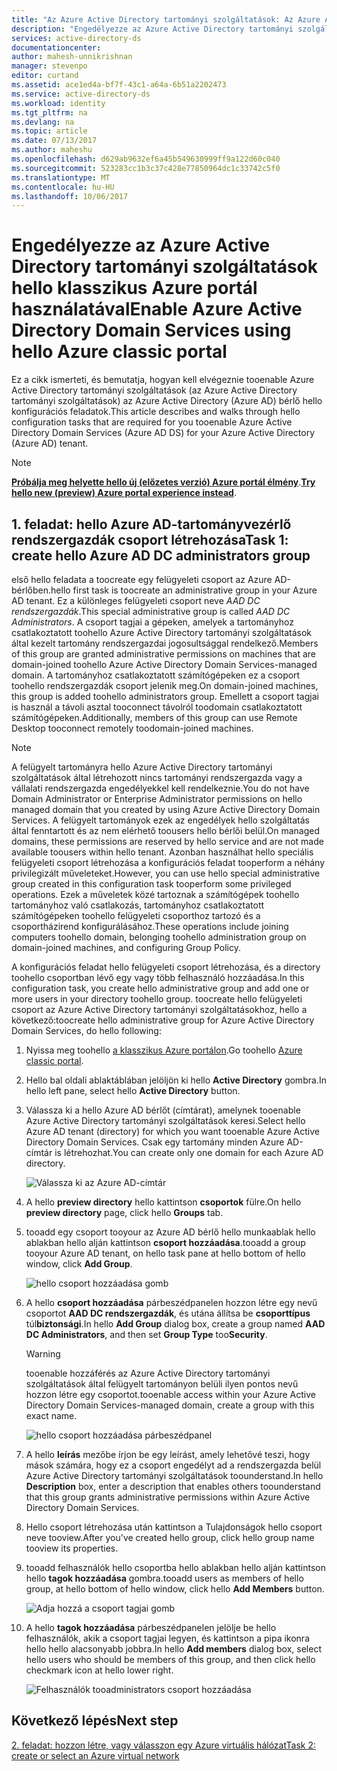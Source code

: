 ```yaml
---
title: "Az Azure Active Directory tartományi szolgáltatások: Az Azure AD hello DC rendszergazdák csoport létrehozása |} Microsoft Docs"
description: "Engedélyezze az Azure Active Directory tartományi szolgáltatások hello klasszikus Azure portál használatával"
services: active-directory-ds
documentationcenter: 
author: mahesh-unnikrishnan
manager: stevenpo
editor: curtand
ms.assetid: ace1ed4a-bf7f-43c1-a64a-6b51a2202473
ms.service: active-directory-ds
ms.workload: identity
ms.tgt_pltfrm: na
ms.devlang: na
ms.topic: article
ms.date: 07/13/2017
ms.author: maheshu
ms.openlocfilehash: d629ab9632ef6a45b549630999ff9a122d60c040
ms.sourcegitcommit: 523283cc1b3c37c428e77850964dc1c33742c5f0
ms.translationtype: MT
ms.contentlocale: hu-HU
ms.lasthandoff: 10/06/2017
---
```

# <a name="enable-azure-active-directory-domain-services-using-hello-azure-classic-portal"></a><span data-ttu-id="5977b-103">Engedélyezze az Azure Active Directory tartományi szolgáltatások hello klasszikus Azure portál használatával</span><span class="sxs-lookup"><span data-stu-id="5977b-103">Enable Azure Active Directory Domain Services using hello Azure classic portal</span></span>
<span data-ttu-id="5977b-104">Ez a cikk ismerteti, és bemutatja, hogyan kell elvégeznie tooenable Azure Active Directory tartományi szolgáltatások (az Azure Active Directory tartományi szolgáltatások) az Azure Active Directory (Azure AD) bérlő hello konfigurációs feladatok.</span><span class="sxs-lookup"><span data-stu-id="5977b-104">This article describes and walks through hello configuration tasks that are required for you tooenable Azure Active Directory Domain Services (Azure AD DS) for your Azure Active Directory (Azure AD) tenant.</span></span>

> [!NOTE]
> <span data-ttu-id="5977b-105">[**Próbálja meg helyette hello új (előzetes verzió) Azure portál élmény**](active-directory-ds-getting-started.md).</span><span class="sxs-lookup"><span data-stu-id="5977b-105">[**Try hello new (preview) Azure portal experience instead**](active-directory-ds-getting-started.md).</span></span> 
>

## <a name="task-1-create-hello-azure-ad-dc-administrators-group"></a><span data-ttu-id="5977b-106">1. feladat: hello Azure AD-tartományvezérlő rendszergazdák csoport létrehozása</span><span class="sxs-lookup"><span data-stu-id="5977b-106">Task 1: create hello Azure AD DC administrators group</span></span>
<span data-ttu-id="5977b-107">első hello feladata a toocreate egy felügyeleti csoport az Azure AD-bérlőben.</span><span class="sxs-lookup"><span data-stu-id="5977b-107">hello first task is toocreate an administrative group in your Azure AD tenant.</span></span> <span data-ttu-id="5977b-108">Ez a különleges felügyeleti csoport neve *AAD DC rendszergazdák*.</span><span class="sxs-lookup"><span data-stu-id="5977b-108">This special administrative group is called *AAD DC Administrators*.</span></span> <span data-ttu-id="5977b-109">A csoport tagjai a gépeken, amelyek a tartományhoz csatlakoztatott toohello Azure Active Directory tartományi szolgáltatások által kezelt tartomány rendszergazdai jogosultsággal rendelkező.</span><span class="sxs-lookup"><span data-stu-id="5977b-109">Members of this group are granted administrative permissions on machines that are domain-joined toohello Azure Active Directory Domain Services-managed domain.</span></span> <span data-ttu-id="5977b-110">A tartományhoz csatlakoztatott számítógépeken ez a csoport toohello rendszergazdák csoport jelenik meg.</span><span class="sxs-lookup"><span data-stu-id="5977b-110">On domain-joined machines, this group is added toohello administrators group.</span></span> <span data-ttu-id="5977b-111">Emellett a csoport tagjai is használ a távoli asztal tooconnect távolról toodomain csatlakoztatott számítógépeken.</span><span class="sxs-lookup"><span data-stu-id="5977b-111">Additionally, members of this group can use Remote Desktop tooconnect remotely toodomain-joined machines.</span></span>  

> [!NOTE]
> <span data-ttu-id="5977b-112">A felügyelt tartományra hello Azure Active Directory tartományi szolgáltatások által létrehozott nincs tartományi rendszergazda vagy a vállalati rendszergazda engedélyekkel kell rendelkeznie.</span><span class="sxs-lookup"><span data-stu-id="5977b-112">You do not have Domain Administrator or Enterprise Administrator permissions on hello managed domain that you created by using Azure Active Directory Domain Services.</span></span> <span data-ttu-id="5977b-113">A felügyelt tartományok ezek az engedélyek hello szolgáltatás által fenntartott és az nem elérhető toousers hello bérlői belül.</span><span class="sxs-lookup"><span data-stu-id="5977b-113">On managed domains, these permissions are reserved by hello service and are not made available toousers within hello tenant.</span></span> <span data-ttu-id="5977b-114">Azonban használhat hello speciális felügyeleti csoport létrehozása a konfigurációs feladat tooperform a néhány privilegizált műveleteket.</span><span class="sxs-lookup"><span data-stu-id="5977b-114">However, you can use hello special administrative group created in this configuration task tooperform some privileged operations.</span></span> <span data-ttu-id="5977b-115">Ezek a műveletek közé tartoznak a számítógépek toohello tartományhoz való csatlakozás, tartományhoz csatlakoztatott számítógépeken toohello felügyeleti csoporthoz tartozó és a csoportházirend konfigurálásához.</span><span class="sxs-lookup"><span data-stu-id="5977b-115">These operations include joining computers toohello domain, belonging toohello administration group on domain-joined machines, and configuring Group Policy.</span></span>
>

<span data-ttu-id="5977b-116">A konfigurációs feladat hello felügyeleti csoport létrehozása, és a directory toohello csoportban lévő egy vagy több felhasználó hozzáadása.</span><span class="sxs-lookup"><span data-stu-id="5977b-116">In this configuration task, you create hello administrative group and add one or more users in your directory toohello group.</span></span> <span data-ttu-id="5977b-117">toocreate hello felügyeleti csoport az Azure Active Directory tartományi szolgáltatásokhoz, hello a következő:</span><span class="sxs-lookup"><span data-stu-id="5977b-117">toocreate hello administrative group for Azure Active Directory Domain Services, do hello following:</span></span>

1. <span data-ttu-id="5977b-118">Nyissa meg toohello [a klasszikus Azure portálon](https://manage.windowsazure.com).</span><span class="sxs-lookup"><span data-stu-id="5977b-118">Go toohello [Azure classic portal](https://manage.windowsazure.com).</span></span>
2. <span data-ttu-id="5977b-119">Hello bal oldali ablaktáblában jelöljön ki hello **Active Directory** gombra.</span><span class="sxs-lookup"><span data-stu-id="5977b-119">In hello left pane, select hello **Active Directory** button.</span></span>
3. <span data-ttu-id="5977b-120">Válassza ki a hello Azure AD bérlőt (címtárat), amelynek tooenable Azure Active Directory tartományi szolgáltatások keresi.</span><span class="sxs-lookup"><span data-stu-id="5977b-120">Select hello Azure AD tenant (directory) for which you want tooenable Azure Active Directory Domain Services.</span></span> <span data-ttu-id="5977b-121">Csak egy tartomány minden Azure AD-címtár is létrehozhat.</span><span class="sxs-lookup"><span data-stu-id="5977b-121">You can create only one domain for each Azure AD directory.</span></span>

    ![Válassza ki az Azure AD-címtár](./media/active-directory-domain-services-getting-started/select-aad-directory.png)
4. <span data-ttu-id="5977b-123">A hello **preview directory** hello kattintson **csoportok** fülre.</span><span class="sxs-lookup"><span data-stu-id="5977b-123">On hello **preview directory** page, click hello **Groups** tab.</span></span>
5. <span data-ttu-id="5977b-124">tooadd egy csoport tooyour az Azure AD bérlő hello munkaablak hello ablakban hello alján kattintson **csoport hozzáadása**.</span><span class="sxs-lookup"><span data-stu-id="5977b-124">tooadd a group tooyour Azure AD tenant, on hello task pane at hello bottom of hello window, click **Add Group**.</span></span>

    ![hello csoport hozzáadása gomb](./media/active-directory-domain-services-getting-started/add-group-button.png)
6. <span data-ttu-id="5977b-126">A hello **csoport hozzáadása** párbeszédpanelen hozzon létre egy nevű csoportot **AAD DC rendszergazdák**, és utána állítsa be **csoporttípus** túl**biztonsági**.</span><span class="sxs-lookup"><span data-stu-id="5977b-126">In hello **Add Group** dialog box, create a group named **AAD DC Administrators**, and then set **Group Type** too**Security**.</span></span>

   > [!WARNING]
   > <span data-ttu-id="5977b-127">tooenable hozzáférés az Azure Active Directory tartományi szolgáltatások által felügyelt tartományon belüli ilyen pontos nevű hozzon létre egy csoportot.</span><span class="sxs-lookup"><span data-stu-id="5977b-127">tooenable access within your Azure Active Directory Domain Services-managed domain, create a group with this exact name.</span></span>
   >
   >

    ![hello csoport hozzáadása párbeszédpanel](./media/active-directory-domain-services-getting-started/create-admin-group.png)
7. <span data-ttu-id="5977b-129">A hello **leírás** mezőbe írjon be egy leírást, amely lehetővé teszi, hogy mások számára, hogy ez a csoport engedélyt ad a rendszergazda belül Azure Active Directory tartományi szolgáltatások toounderstand.</span><span class="sxs-lookup"><span data-stu-id="5977b-129">In hello **Description** box, enter a description that enables others toounderstand that this group grants administrative permissions within Azure Active Directory Domain Services.</span></span>
8. <span data-ttu-id="5977b-130">Hello csoport létrehozása után kattintson a Tulajdonságok hello csoport neve tooview.</span><span class="sxs-lookup"><span data-stu-id="5977b-130">After you've created hello group, click hello group name tooview its properties.</span></span>
9. <span data-ttu-id="5977b-131">tooadd felhasználók hello csoportba hello ablakban hello alján kattintson hello **tagok hozzáadása** gombra.</span><span class="sxs-lookup"><span data-stu-id="5977b-131">tooadd users as members of hello group, at hello bottom of hello window, click hello **Add Members** button.</span></span>

    ![Adja hozzá a csoport tagjai gomb](./media/active-directory-domain-services-getting-started/add-group-members-button.png)
10. <span data-ttu-id="5977b-133">A hello **tagok hozzáadása** párbeszédpanelen jelölje be hello felhasználók, akik a csoport tagjai legyen, és kattintson a pipa ikonra hello hello alacsonyabb jobbra.</span><span class="sxs-lookup"><span data-stu-id="5977b-133">In hello **Add members** dialog box, select hello users who should be members of this group, and then click hello checkmark icon at hello lower right.</span></span>

    ![Felhasználók tooadministrators csoport hozzáadása](./media/active-directory-domain-services-getting-started/add-group-members.png)


## <a name="next-step"></a><span data-ttu-id="5977b-135">Következő lépés</span><span class="sxs-lookup"><span data-stu-id="5977b-135">Next step</span></span>
[<span data-ttu-id="5977b-136">2. feladat: hozzon létre, vagy válasszon egy Azure virtuális hálózat</span><span class="sxs-lookup"><span data-stu-id="5977b-136">Task 2: create or select an Azure virtual network</span></span>](active-directory-ds-getting-started-vnet.md)
